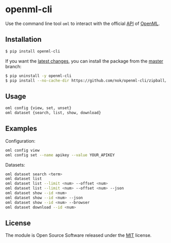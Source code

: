 # openml-cli

Use the command line tool `oml` to interact with the official [API](https://openml.github.io/OpenML/REST-API/) of [OpenML](https://www.openml.org).


## Installation

```bash
$ pip install openml-cli
```

If you want the [latest changes](changelog.md), you can install the package from the [master](https://github.com/nok/openml-cli/tree/master) branch:

```bash
$ pip uninstall -y openml-cli
$ pip install --no-cache-dir https://github.com/nok/openml-cli/zipball/master
```


## Usage

```bash
oml config {view, set, unset}
oml dataset {search, list, show, download}
```

## Examples

Configuration:

```bash
oml config view
oml config set --name apikey --value YOUR_APIKEY
```

Datasets:

```bash
oml dataset search <term>
oml dataset list
oml dataset list --limit <num> --offset <num>
oml dataset list --limit <num> --offset <num> --json
oml dataset show --id <num>
oml dataset show --id <num> --json
oml dataset show --id <num> --browser
oml dataset download --id <num>
```


## License

The module is Open Source Software released under the [MIT](license.txt) license.
